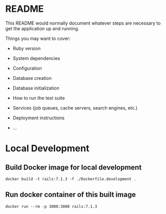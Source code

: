 # README

This README would normally document whatever steps are necessary to get the
application up and running.

Things you may want to cover:

* Ruby version

* System dependencies

* Configuration

* Database creation

* Database initialization

* How to run the test suite

* Services (job queues, cache servers, search engines, etc.)

* Deployment instructions

* ...


# Local Development

## Build Docker image for local development

```shell
docker build -t rails:7.1.3 -f ./Dockerfile.development .
```

## Run docker container of this built image

```shell
docker run --rm -p 3000:3000 rails:7.1.3
```

